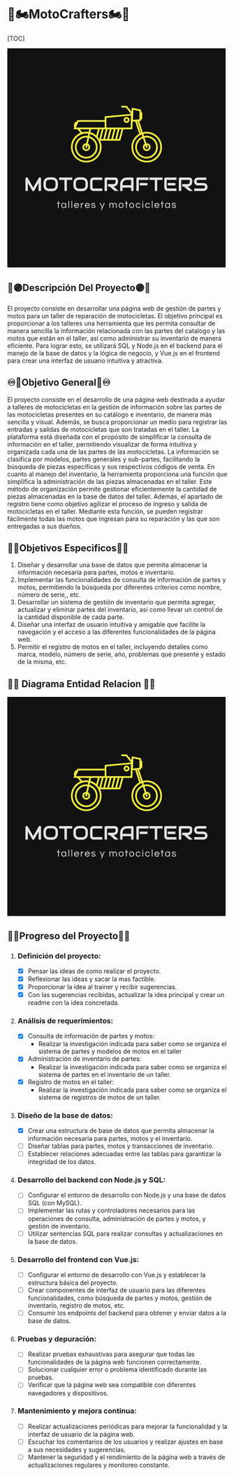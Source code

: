 # **🚀🏍️MotoCrafters**🏍️🚀



[TOC]

![](https://github.com/JuanJoseDuranRinconCAMPUS2/MotoCrafters/blob/main/logo.jpg)

## **🔴🟣Descripción Del Proyecto🟣🔴**

El proyecto consiste en desarrollar una página web de gestión de partes y motos para un taller de reparación de motocicletas. El objetivo principal es proporcionar a los talleres una herramienta que les permita consultar de manera sencilla la información relacionada con las partes del catalogo y las motos que están en el taller, así como administrar su inventario de manera eficiente. Para lograr esto, se utilizará SQL y Node.js en el backend para el manejo de la base de datos y la lógica de negocio, y Vue.js en el frontend para crear una interfaz de usuario intuitiva y atractiva.

## **♾️🏁Objetivo General🏁♾️**

El proyecto consiste en el desarrollo de una página web destinada a ayudar a talleres de motocicletas en la gestión de información sobre las partes de las motocicletas presentes en su catálogo e inventario, de manera más sencilla y visual. Además, se busca proporcionar un medio para registrar las entradas y salidas de motocicletas que son tratadas en el taller.
La plataforma está diseñada con el propósito de simplificar la consulta de información en el taller, permitiendo visualizar de forma intuitiva y organizada cada una de las partes de las motocicletas. La información se clasifica por modelos, partes generales y sub-partes, facilitando la búsqueda de piezas específicas y sus respectivos códigos de venta.
En cuanto al manejo del inventario, la herramienta proporciona una función que simplifica la administración de las piezas almacenadas en el taller. Este método de organización permite gestionar eficientemente la cantidad de piezas almacenadas en la base de datos del taller.
Además, el apartado de registro tiene como objetivo agilizar el proceso de ingreso y salida de motocicletas en el taller. Mediante esta función, se pueden registrar fácilmente todas las motos que ingresan para su reparación y las que son entregadas a sus dueños.


## **🏁🌌Objetivos Especificos🌌🏁**

1. Diseñar y desarrollar una base de datos que permita almacenar la información necesaria para partes, motos e inventario.
2. Implementar las funcionalidades de consulta de información de partes y motos, permitiendo la búsqueda por diferentes criterios como nombre, número de serie,, etc.
3. Desarrollar un sistema de gestión de inventario que permita agregar, actualizar y eliminar partes del inventario, así como llevar un control de la cantidad disponible de cada parte.
4. Diseñar una interfaz de usuario intuitiva y amigable que facilite la navegación y el acceso a las diferentes funcionalidades de la página web.
5. Permitir el registro de motos en el taller, incluyendo detalles como marca, modelo, número de serie, año, problemas que presente y estado de la misma, etc.

## **🏁🌌 Diagrama Entidad Relacion 🌌🏁**

![](https://github.com/JuanJoseDuranRinconCAMPUS2/MotoCrafters/blob/main/logo.jpg)

## 🏹🪷**Progreso del Proyecto**🪷🏹

1. ### Definición del proyecto:

   - [x] Pensar las ideas de como realizar el proyecto.
   - [x] Reflexionar las ideas y sacar la mas factible.
   - [x] Proporcionar la idea al trainer y recibir sugerencias.
   - [x] Con las sugerencias recibidas, actualizar la idea principal y crear un readme con la idea concretada.

2. ### Análisis de requerimientos:

   - [x] Consulta de información de partes y motos:
     - Realizar la investigación indicada para saber como se organiza el sistema de partes y modelos de motos en el taller
   - [x] Administración de inventario de partes:
     - Realizar la investigación indicada para saber como se organiza el sistema de partes en el inventario de un taller.
   - [x] Registro de motos en el taller:
     - Realizar la investigación indicada para saber como se organiza el sistema de registros de motos de un taller.

3. ### Diseño de la base de datos:

   - [x] Crear una estructura de base de datos que permita almacenar la información necesaria para partes, motos y el inventario.
   - [ ] Diseñar tablas para partes, motos y transacciones de inventario.
   - [ ] Establecer relaciones adecuadas entre las tablas para garantizar la integridad de los datos.

4. ### Desarrollo del backend con Node.js y SQL:

   - [ ] Configurar el entorno de desarrollo con Node.js y una base de datos SQL (con MySQL).
   - [ ] Implementar las rutas y controladores necesarios para las operaciones de consulta, administración de partes y motos, y gestión de inventario.
   - [ ] Utilizar sentencias SQL para realizar consultas y actualizaciones en la base de datos.

5. ### Desarrollo del frontend con Vue.js:

   - [ ] Configurar el entorno de desarrollo con Vue.js y establecer la estructura básica del proyecto.
   - [ ] Crear componentes de interfaz de usuario para las diferentes funcionalidades, como búsqueda de partes y motos, gestión de inventario, registro de motos, etc.
   - [ ] Consumir los endpoints del backend para obtener y enviar datos a la base de datos.

6. ### Pruebas y depuración:

   - [ ] Realizar pruebas exhaustivas para asegurar que todas las funcionalidades de la página web funcionen correctamente.
   - [ ] Solucionar cualquier error o problema identificado durante las pruebas.
   - [ ] Verificar que la página web sea compatible con diferentes navegadores y dispositivos.

7. ### Mantenimiento y mejora continua:

   - [ ] Realizar actualizaciones periódicas para mejorar la funcionalidad y la interfaz de usuario de la página web.
   - [ ] Escuchar los comentarios de los usuarios y realizar ajustes en base a sus necesidades y sugerencias.
   - [ ] Mantener la seguridad y el rendimiento de la página web a través de actualizaciones regulares y monitoreo constante.
